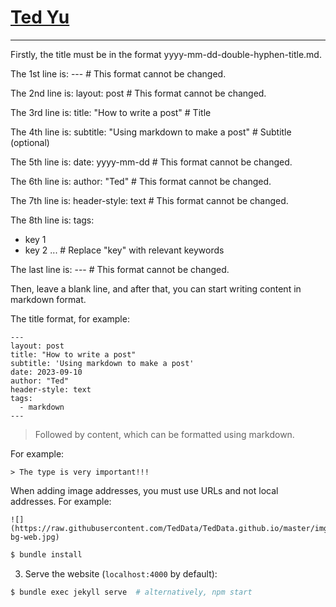 [Ted Yu](https://teddata.github.io/)
================================

---

Firstly, the title must be in the format yyyy-mm-dd-double-hyphen-title.md.

The 1st line is: --- # This format cannot be changed.

The 2nd line is: layout: post # This format cannot be changed.

The 3rd line is: title: "How to write a post" # Title

The 4th line is: subtitle: "Using markdown to make a post" # Subtitle (optional)

The 5th line is: date: yyyy-mm-dd # This format cannot be changed.

The 6th line is: author: "Ted" # This format cannot be changed.

The 7th line is: header-style: text # This format cannot be changed.

The 8th line is: tags:
  - key 1
  - key 2
  ... # Replace "key" with relevant keywords

The last line is: --- # This format cannot be changed.

Then, leave a blank line, and after that, you can start writing content in markdown format.

The title format, for example:
```
---
layout: post
title: "How to write a post"
subtitle: 'Using markdown to make a post'
date: 2023-09-10
author: "Ted"
header-style: text
tags:
  - markdown
---
```

> Followed by content, which can be formatted using markdown.

For example:
```
> The type is very important!!!
```

When adding image addresses, you must use URLs and not local addresses. For example:
```
![](https://raw.githubusercontent.com/TedData/TedData.github.io/master/img/post-bg-web.jpg)
```



```sh
$ bundle install 
```

3. Serve the website (`localhost:4000` by default):

```sh
$ bundle exec jekyll serve  # alternatively, npm start
```

